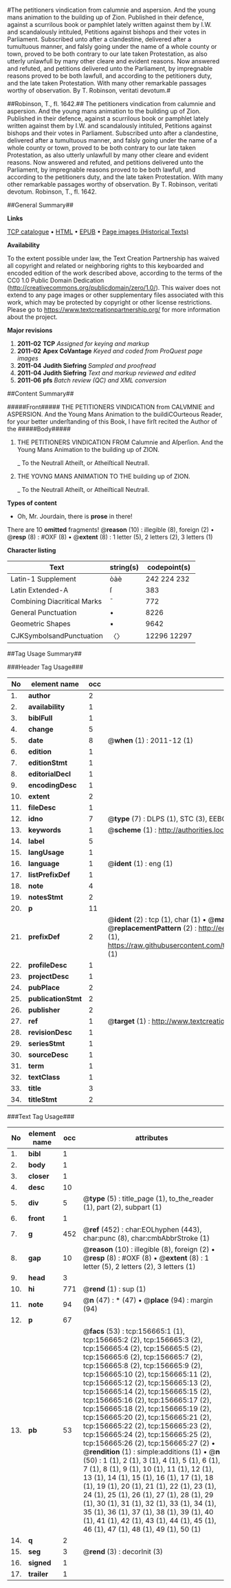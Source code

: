 #The petitioners vindication from calumnie and aspersion. And the young mans animation to the building up of Zion. Published in their defence, against a scurrilous book or pamphlet lately written against them by I.W. and scandalously intituled, Petitions against bishops and their votes in Parliament. Subscribed unto after a clandestine, delivered after a tumultuous manner, and falsly going under the name of a whole county or town, proved to be both contrary to our late taken Protestation, as also utterly unlawfull by many other cleare and evident reasons. Now answered and refuted, and petitions delivered unto the Parliament, by impregnable reasons proved to be both lawfull, and according to the petitioners duty, and the late taken Protestation. With many other remarkable passages worthy of observation. By T. Robinson, veritati devotum.#

##Robinson, T., fl. 1642.##
The petitioners vindication from calumnie and aspersion. And the young mans animation to the building up of Zion. Published in their defence, against a scurrilous book or pamphlet lately written against them by I.W. and scandalously intituled, Petitions against bishops and their votes in Parliament. Subscribed unto after a clandestine, delivered after a tumultuous manner, and falsly going under the name of a whole county or town, proved to be both contrary to our late taken Protestation, as also utterly unlawfull by many other cleare and evident reasons. Now answered and refuted, and petitions delivered unto the Parliament, by impregnable reasons proved to be both lawfull, and according to the petitioners duty, and the late taken Protestation. With many other remarkable passages worthy of observation. By T. Robinson, veritati devotum.
Robinson, T., fl. 1642.

##General Summary##

**Links**

[TCP catalogue](http://www.ota.ox.ac.uk/tcp/)  • 
[HTML](http://tei.it.ox.ac.uk/tcp/Texts-HTML/free/A91/A91901.html)  • 
[EPUB](http://tei.it.ox.ac.uk/tcp/Texts-EPUB/free/A91/A91901.epub) • 
[Page images (Historical Texts)](https://historicaltexts.jisc.ac.uk/eebo-99871304e)

**Availability**

To the extent possible under law, the Text Creation Partnership has waived all copyright and related or neighboring rights to this keyboarded and encoded edition of the work described above, according to the terms of the CC0 1.0 Public Domain Dedication (http://creativecommons.org/publicdomain/zero/1.0/). This waiver does not extend to any page images or other supplementary files associated with this work, which may be protected by copyright or other license restrictions. Please go to https://www.textcreationpartnership.org/ for more information about the project.

**Major revisions**

1. __2011-02__ __TCP__ *Assigned for keying and markup*
1. __2011-02__ __Apex CoVantage__ *Keyed and coded from ProQuest page images*
1. __2011-04__ __Judith Siefring__ *Sampled and proofread*
1. __2011-04__ __Judith Siefring__ *Text and markup reviewed and edited*
1. __2011-06__ __pfs__ *Batch review (QC) and XML conversion*

##Content Summary##

#####Front#####
 THE PETITIONERS VINDICATION from CALVMNIE and ASPERSION. And the Young Mans Animation to the buildiCOurteous Reader, for your better underſtanding of this Book, I have firſt recited the Author of the
#####Body#####

1. THE PETITIONERS VINDICATION FROM Calumnie and Aſperſion. And the Young Mans Animation to the building up of ZION.

    _ To the Neutrall Atheiſt, or Atheiſticall Neutrall.

1. THE YOVNG MANS ANIMATION TO THE building up of ZION.

    _ To the Neutrall Atheiſt, or Atheiſticall Neutrall.

**Types of content**

  * Oh, Mr. Jourdain, there is **prose** in there!

There are 10 **omitted** fragments! 
 @__reason__ (10) : illegible (8), foreign (2)  •  @__resp__ (8) : #OXF (8)  •  @__extent__ (8) : 1 letter (5), 2 letters (2), 3 letters (1)

**Character listing**


|Text|string(s)|codepoint(s)|
|---|---|---|
|Latin-1 Supplement|òàè|242 224 232|
|Latin Extended-A|ſ|383|
|Combining             Diacritical Marks|̄|772|
|General Punctuation|•|8226|
|Geometric Shapes|▪|9642|
|CJKSymbolsandPunctuation|〈〉|12296 12297|

##Tag Usage Summary##

###Header Tag Usage###

|No|element name|occ|attributes|
|---|---|---|---|
|1.|__author__|2||
|2.|__availability__|1||
|3.|__biblFull__|1||
|4.|__change__|5||
|5.|__date__|8| @__when__ (1) : 2011-12 (1)|
|6.|__edition__|1||
|7.|__editionStmt__|1||
|8.|__editorialDecl__|1||
|9.|__encodingDesc__|1||
|10.|__extent__|2||
|11.|__fileDesc__|1||
|12.|__idno__|7| @__type__ (7) : DLPS (1), STC (3), EEBO-CITATION (1), PROQUEST (1), VID (1)|
|13.|__keywords__|1| @__scheme__ (1) : http://authorities.loc.gov/ (1)|
|14.|__label__|5||
|15.|__langUsage__|1||
|16.|__language__|1| @__ident__ (1) : eng (1)|
|17.|__listPrefixDef__|1||
|18.|__note__|4||
|19.|__notesStmt__|2||
|20.|__p__|11||
|21.|__prefixDef__|2| @__ident__ (2) : tcp (1), char (1)  •  @__matchPattern__ (2) : ([0-9\-]+):([0-9IVX]+) (1), (.+) (1)  •  @__replacementPattern__ (2) : http://eebo.chadwyck.com/downloadtiff?vid=$1&page=$2 (1), https://raw.githubusercontent.com/textcreationpartnership/Texts/master/tcpchars.xml#$1 (1)|
|22.|__profileDesc__|1||
|23.|__projectDesc__|1||
|24.|__pubPlace__|2||
|25.|__publicationStmt__|2||
|26.|__publisher__|2||
|27.|__ref__|1| @__target__ (1) : http://www.textcreationpartnership.org/docs/. (1)|
|28.|__revisionDesc__|1||
|29.|__seriesStmt__|1||
|30.|__sourceDesc__|1||
|31.|__term__|1||
|32.|__textClass__|1||
|33.|__title__|3||
|34.|__titleStmt__|2||


###Text Tag Usage###

|No|element name|occ|attributes|
|---|---|---|---|
|1.|__bibl__|1||
|2.|__body__|1||
|3.|__closer__|1||
|4.|__desc__|10||
|5.|__div__|5| @__type__ (5) : title_page (1), to_the_reader (1), part (2), subpart (1)|
|6.|__front__|1||
|7.|__g__|452| @__ref__ (452) : char:EOLhyphen (443), char:punc (8), char:cmbAbbrStroke (1)|
|8.|__gap__|10| @__reason__ (10) : illegible (8), foreign (2)  •  @__resp__ (8) : #OXF (8)  •  @__extent__ (8) : 1 letter (5), 2 letters (2), 3 letters (1)|
|9.|__head__|3||
|10.|__hi__|771| @__rend__ (1) : sup (1)|
|11.|__note__|94| @__n__ (47) : * (47)  •  @__place__ (94) : margin (94)|
|12.|__p__|67||
|13.|__pb__|53| @__facs__ (53) : tcp:156665:1 (1), tcp:156665:2 (2), tcp:156665:3 (2), tcp:156665:4 (2), tcp:156665:5 (2), tcp:156665:6 (2), tcp:156665:7 (2), tcp:156665:8 (2), tcp:156665:9 (2), tcp:156665:10 (2), tcp:156665:11 (2), tcp:156665:12 (2), tcp:156665:13 (2), tcp:156665:14 (2), tcp:156665:15 (2), tcp:156665:16 (2), tcp:156665:17 (2), tcp:156665:18 (2), tcp:156665:19 (2), tcp:156665:20 (2), tcp:156665:21 (2), tcp:156665:22 (2), tcp:156665:23 (2), tcp:156665:24 (2), tcp:156665:25 (2), tcp:156665:26 (2), tcp:156665:27 (2)  •  @__rendition__ (1) : simple:additions (1)  •  @__n__ (50) : 1 (1), 2 (1), 3 (1), 4 (1), 5 (1), 6 (1), 7 (1), 8 (1), 9 (1), 10 (1), 11 (1), 12 (1), 13 (1), 14 (1), 15 (1), 16 (1), 17 (1), 18 (1), 19 (1), 20 (1), 21 (1), 22 (1), 23 (1), 24 (1), 25 (1), 26 (1), 27 (1), 28 (1), 29 (1), 30 (1), 31 (1), 32 (1), 33 (1), 34 (1), 35 (1), 36 (1), 37 (1), 38 (1), 39 (1), 40 (1), 41 (1), 42 (1), 43 (1), 44 (1), 45 (1), 46 (1), 47 (1), 48 (1), 49 (1), 50 (1)|
|14.|__q__|2||
|15.|__seg__|3| @__rend__ (3) : decorInit (3)|
|16.|__signed__|1||
|17.|__trailer__|1||
